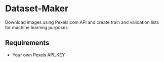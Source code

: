 # Dataset-Maker

Download images using Pexels.com API and create train and validation lists for machine learning purposes

## Requirements

  * Your own Pexels API_KEY
